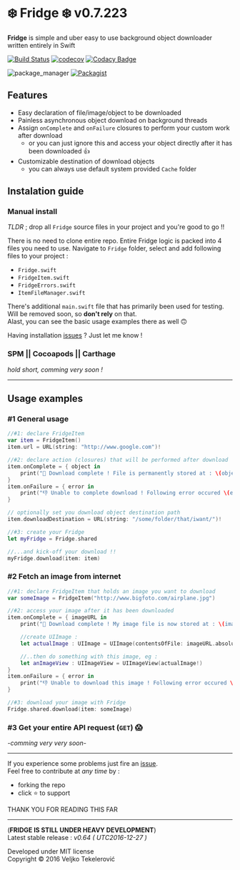 # ❄️ Fridge ❄️ v0.7.223
**Fridge** is simple and uber easy to use background object downloader written entirely in Swift

[![Build Status](https://travis-ci.org/vexy/Fridge.svg?branch=master)](https://travis-ci.org/vexy/Fridge)
[![codecov](https://codecov.io/gh/vexy/Fridge/branch/master/graph/badge.svg)](https://codecov.io/gh/vexy/Fridge)
[![Codacy Badge](https://api.codacy.com/project/badge/Grade/24b9cd48be1d4d5487c68e0acf796f50)](https://www.codacy.com/app/veljko-tekelerovic/Fridge?utm_source=github.com&amp;utm_medium=referral&amp;utm_content=vexy/Fridge&amp;utm_campaign=Badge_Grade)   

![package_manager](https://img.shields.io/badge/SPM-comming%20soon-red.svg)
[![Packagist](https://img.shields.io/packagist/l/doctrine/orm.svg)]()      

## Features
- Easy declaration of file/image/object to be downloaded
- Painless asynchronous object download on background threads
- Assign `onComplete` and `onFailure` closures to perform your custom work after download
  - or you can just ignore this and access your object directly after it has been downloaded 👍
- Customizable destination of download objects
  - you can always use default system provided `Cache` folder


## Instalation guide
### Manual install

*TLDR* ; drop all `Fridge` source files in your project and you're good to go !!

There is no need to clone entire repo. Entire Fridge logic is packed into 4 files you need to use.
Navigate to `Fridge` folder, select and add following files to your project :
- `Fridge.swift`
- `FridgeItem.swift`
- `FridgeErrors.swift`
- `ItemFileManager.swift`

There's additional `main.swift` file that has primarily been used for testing. Will be removed soon, so **don't rely** on that.   
Alast, you can see the basic usage examples there as well 🙃

Having installation [issues](https://github.com/vexy/Fridge/issues) ?   Just let me know !
   
### SPM || Cocoapods || Carthage
*hold short, comming very soon !*

---

## Usage examples

### #1 General usage
```Swift
//#1: declare FridgeItem
var item = FridgeItem()
item.url = URL(string: "http://www.google.com")!

//#2: declare action (closures) that will be performed after download  (psst.. things will work just fine even if you don't do this !! 😜)
item.onComplete = { object in
    print("💪 Download complete ! File is permanently stored at : \(object.absoluteString)")
}
item.onFailure = { error in
    print("👎 Unable to complete download ! Following error occured \(error.localizedDescription)")
}

// optionally set you download object destination path
item.downloadDestination = URL(string: "/some/folder/that/iwant/")!

//#3: create your Fridge
let myFridge = Fridge.shared

//...and kick-off your download !!
myFridge.download(item: item)
```

### #2 Fetch an image from internet
```Swift
//#1: declare FridgeItem that holds an image you want to download 
var someImage = FridgeItem("http://www.bigfoto.com/airplane.jpg")

//#2: access your image after it has been downloaded
item.onComplete = { imageURL in
    print("💪 Download complete ! My image file is now stored at : \(imageURL.absoluteString)")

    //create UIImage :
    let actualImage : UIImage = UIImage(contentsOfFile: imageURL.absoluteString)!

    //..then do something with this image, eg :
    let anImageView : UIImageView = UIImageView(actualImage!)
}
item.onFailure = { error in
    print("👎 Unable to download this image ! Following error occured \(error.localizedDescription)")
}

//#3: download your image with Fridge
Fridge.shared.download(item: someImage)
```

### #3 Get your entire API request (`GET`) 😱   
*-comming very very soon-*

---

If you experience some problems just fire an [issue](https://github.com/vexy/Fridge/issues).   
Feel free to contribute at *any time* by :
  - forking the repo
  - click ⭐️ to support   
   
   

THANK YOU FOR READING THIS FAR

---   
(**FRIDGE IS STILL UNDER HEAVY DEVELOPMENT**)  
Latest stable release : *v0.64 ( UTC2016-12-27 )*

Developed under MIT license   
Copyright © 2016 Veljko Tekelerović